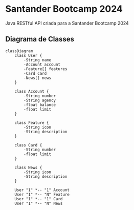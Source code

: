 # Santander Bootcamp 2024
Java RESTful API criada para a Santander Bootcamp 2024

## Diagrama de Classes

```mermaid
classDiagram
    class User {
        -String name
        -Account account
        -Feature[] features
        -Card card
        -News[] news
    }
    
    class Account {
        -String number
        -String agency
        -float balance
        -float limit
    }
    
    class Feature {
        -String icon
        -String description
    }
    
    class Card {
        -String number
        -float limit
    }
    
    class News {
        -String icon
        -String description
    }
    
    User "1" *-- "1" Account
    User "1" *-- "N" Feature
    User "1" *-- "1" Card
    User "1" *-- "N" News
```
